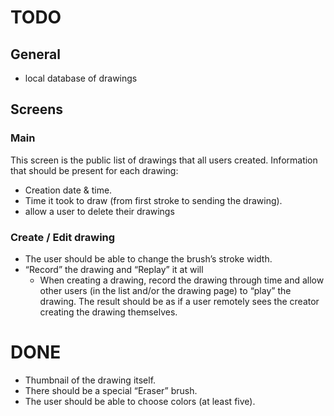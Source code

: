 #  TODO

## General

* local database of drawings

## Screens

### Main

This screen is the public list of drawings that all users created. Information that should be present for each drawing:

* Creation date & time.
* Time it took to draw (from first stroke to sending the drawing).
* allow a user to delete their drawings

### Create / Edit drawing

* The user should be able to change the brush’s stroke width.
* “Record” the drawing and “Replay” it at will
    * When creating a drawing, record the drawing through time and allow other users (in the list and/or the drawing page) to “play” the drawing. The result should be as if a user remotely sees the creator creating the drawing themselves.

# DONE

* Thumbnail of the drawing itself.
* There should be a special “Eraser” brush.
* The user should be able to choose colors (at least five).
